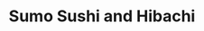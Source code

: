 ---
layout: place
title: "Sumo Sushi and Hibachi"
permalink: /illinois/chicago/sumo-sushi-and-hibachi.html
stateAbbr: IL
stateName: Illinois
cityName: Chicago
seo:
  name: "Sumo Sushi and Hibachi"
  type: Restaurant
  links: http://www.sumosushichicago.com/info.html
description: "Japanese fare including loads of sushi in a cozy, casual space with a bring-your-own-alcohol policy. Sumo Sushi and Hibachi serves delicious sushi in Chicago, Illinois. Try fresh Japanese dishes for a great dining experience. Available for takeout, delivery, lunch, and dinner."
place_id: ChIJOxqzQ6fTD4gRirnJRp-8wr8
photos:
  - name: >-
      places/ChIJOxqzQ6fTD4gRirnJRp-8wr8/photos/AeeoHcI_mKIGjmGx6kPk74NQQ9vLd5DGbDk0WZrf5I-K5kftusEgV4kI_lEo2sHBrKU3QtQDVYVZ0feOyVPs8xmMeS1pg2aRRvKgMKcBN9M_L-1NddXHZY8keN2-iEIGcUFqZoCsp0EpL6tAgaR48xiI5mJLwzLl6NJPgkEzK9jqsDD9vwzKhdRTQhryajqyi0aH3Kno4D5sxBr_byJIkbOi5gLZuMTsOa4HFyFZyJvJTPjozi4mnpPVoajMD6xSgKRTAbXTQa5mws7CB8EDW1RURps2CUedn0okDo4D8Gk7HOPnuIyQFcGSbhVw5L7mvDsV7DYnSRFWfGzrw6pPDmTZYMtUccO12BnfN_nAEuQWRAkt0kor83VXa6qcUws_ntwha0lRTeUIav_u3enx-mxzk0ZFGLijw6lp8ITZCwmMT44
    widthPx: 3024
    heightPx: 4032
    authorAttributions:
      - displayName: Esperanza Leon
        uri: https://maps.google.com/maps/contrib/100684896120657712176
        photoUri: >-
          https://lh3.googleusercontent.com/a-/ALV-UjVmJlwQdEV6vRCHY6QzwjKP_G2vN5uS0ZwUpKzMXcN-qgC3RKZAnQ=s100-p-k-no-mo
    flagContentUri: >-
      https://www.google.com/local/imagery/report/?cb_client=maps_api_places.places_api&image_key=!1e10!2sCIHM0ogKEICAgIC9vsSbFA&hl=en-US
    googleMapsUri: >-
      https://www.google.com/maps/place//data=!3m4!1e2!3m2!1sCIHM0ogKEICAgIC9vsSbFA!2e10!4m2!3m1!1s0x880fd3a743b31a3b:0xbfc2bc9f46c9b98a
  - name: >-
      places/ChIJOxqzQ6fTD4gRirnJRp-8wr8/photos/AeeoHcJVm-Rh5DvkHBXG5Pe1_uxPJg58YA5Jotmhh8nZ1RukPFuHjwlysulDzdVILNP66ZuUwwSb06E8Q8vA0EY86saMOHhoAWhvAMaG7n94x0u-EcYO5e3F_AvGKwnS25pd0fVzikCuWKJTFwvexbBFmsjZbOSBVLJXF_NBrr4cu5MOFxWmw7x9oCqa_VRQLpgNzryLpJfqfohwSdP8CDMD24kB6fIq7PZjULvIps9Aike9sdU5yS_Ihj0WU_eM0FfHezct3F3pbZgSCHjSaEJNCE_GGYx6ppqBxQiPwRuytoozWg
    widthPx: 4096
    heightPx: 2150
    authorAttributions:
      - displayName: Sumo Sushi and Hibachi
        uri: https://maps.google.com/maps/contrib/111262342003396968367
        photoUri: >-
          https://lh3.googleusercontent.com/a/ACg8ocLxhGX9ureSeuw9z9SClt8e5iYcGiYSXyUTFdtQC51fZNbNJw=s100-p-k-no-mo
    flagContentUri: >-
      https://www.google.com/local/imagery/report/?cb_client=maps_api_places.places_api&image_key=!1e10!2sAF1QipPcbSHKZcArzjK3ziHRcNAD_J5_E1KAL1w60w_G&hl=en-US
    googleMapsUri: >-
      https://www.google.com/maps/place//data=!3m4!1e2!3m2!1sAF1QipPcbSHKZcArzjK3ziHRcNAD_J5_E1KAL1w60w_G!2e10!4m2!3m1!1s0x880fd3a743b31a3b:0xbfc2bc9f46c9b98a
  - name: >-
      places/ChIJOxqzQ6fTD4gRirnJRp-8wr8/photos/AeeoHcK9WMNtLCoxNVRD2G3_GvrK2OHsDkjp00cqXBB1CDDkWaq9SaeAQ7d0dFu8wMTp9Gr3c-gFUJ5_930S5udRk8UuBBKPTaViAKZTbOzfOPROaDVXlO2q6QBmkfCS6GiAn4flsgSWjHIKEH79zLFu4j_txDkoOS8PVkaLzot7Z1bhX8ssUe91cEEzScuHxk9b_1Eg__0s340Zqw7HwellGFyQZpro3vAnkpyPI_9TNrQMXc9LKoWJ9HbVoTTtoLb2uxcvNr598GETsIG0vBiv52jbl3Ve4gjveuMwS0T6zn6jx2hiuN-N9ZUOvEMEbbYppRL5uv0yaJUvIoADMkCxw3z4NJWXLJn_aH-oBUF6ZEZIW47JbtZ61CK4kHjwX5gBzTRj9V7OBJlcZBLG9WUE9tGx1PiOqRQy8AM0ScOEzo4XpA
    widthPx: 3831
    heightPx: 2398
    authorAttributions:
      - displayName: Brandon Evans
        uri: https://maps.google.com/maps/contrib/118232819839830122671
        photoUri: >-
          https://lh3.googleusercontent.com/a-/ALV-UjWT6Vzn9Zv7E1S0_Fhu4ELiFwHDfIZxis6V9mNpFsp79fRpZvtL=s100-p-k-no-mo
    flagContentUri: >-
      https://www.google.com/local/imagery/report/?cb_client=maps_api_places.places_api&image_key=!1e10!2sCIHM0ogKEICAgICP8vShfQ&hl=en-US
    googleMapsUri: >-
      https://www.google.com/maps/place//data=!3m4!1e2!3m2!1sCIHM0ogKEICAgICP8vShfQ!2e10!4m2!3m1!1s0x880fd3a743b31a3b:0xbfc2bc9f46c9b98a
  - name: >-
      places/ChIJOxqzQ6fTD4gRirnJRp-8wr8/photos/AeeoHcKUwSh7KGi6B8A7XngtD55lglCYhrD4DIDc-fl91ngpkJLew_63QTOSAGBty5PTm4IN59fX5hB8C1PRwmpEIt_lqhFY5ueXmcAdr7dL4n2HhKQqQViUWww-VccdCeenw4UIV7-pNYznQSsyX5NmDxG13U4jC50X6LkxBAeuASVd9U-QxXS_kx59RvrFsDCKSCh1pD8Tmi4jycaVcjVK2U_Q0LEAfUGnqq1YGblONe4m33avZX95JFJpkl5ekRuke1caxJlf8UyaH2qlh_mEsv1IBg5Vs7ZLRQf1_94XA5TVE7tPoyfJQ4Oh64sJQrBLdp9FEu_FSiKvMRY_RD-G8Twi7mwcVwQddiKck_y0olGIGZtRWCI55kZBNqlkfWwYxgMXYj7NxfZc2tCIgyFFU0jMlwFBeyEDUx_b7bMmowcEf_pF
    widthPx: 3024
    heightPx: 4032
    authorAttributions:
      - displayName: taylor slish
        uri: https://maps.google.com/maps/contrib/101299911467358582614
        photoUri: >-
          https://lh3.googleusercontent.com/a/ACg8ocIhL5IdSJlqxzEEoXgQwfr4p-2mlcwOJHEF0SIjnJIhmVsvqQ=s100-p-k-no-mo
    flagContentUri: >-
      https://www.google.com/local/imagery/report/?cb_client=maps_api_places.places_api&image_key=!1e10!2sCIHM0ogKEICAgMDA8s-QggE&hl=en-US
    googleMapsUri: >-
      https://www.google.com/maps/place//data=!3m4!1e2!3m2!1sCIHM0ogKEICAgMDA8s-QggE!2e10!4m2!3m1!1s0x880fd3a743b31a3b:0xbfc2bc9f46c9b98a
  - name: >-
      places/ChIJOxqzQ6fTD4gRirnJRp-8wr8/photos/AeeoHcJaFbPSggijq643SshnFh23eEcKlx1TtQTGg99Nj4IkbSCHytrXae81SUeiiWT3MxZNvB4YqrsLo-cs1RZbzpCSf0nMkZtUbspKH1Jw3jG18oE6aw-E2dVEkTMgaGnTO4AnyWOKzvPhnlS0uWybMcCd6gA02cA5HQ6U5WKi2jMOxI7WZBGsxu_eAASeiPNnXj3JzTpNSEi2drcO6bjBS6K5wJGX9W3AuhDy5-rJnIQbT_EfWRd7xVeC6_6jadOce7XS3PITXBvgvGFu2BGDyxgKk3jnW-bRitUF8eGzoFdDkUONwEgvpQBu9oiL-5d1MYP-X23EcwG19bUkwj7lbe4JPX2e748itQPIOXlmW2cp7Cz7K2fmkcDYZSxds6BSoRedT3gZcNCOm5zEChtADspoDQbrFyJ9PMCxMkhpTU4lJEs
    widthPx: 4080
    heightPx: 3072
    authorAttributions:
      - displayName: Fred B
        uri: https://maps.google.com/maps/contrib/114625761635938305292
        photoUri: >-
          https://lh3.googleusercontent.com/a-/ALV-UjU-g25IO9rbmYIJ_h1W2PAQfwQ6yl-tOqMjsoubXlsQwOqXzR2K=s100-p-k-no-mo
    flagContentUri: >-
      https://www.google.com/local/imagery/report/?cb_client=maps_api_places.places_api&image_key=!1e10!2sCIHM0ogKEICAgIDHy8blkQE&hl=en-US
    googleMapsUri: >-
      https://www.google.com/maps/place//data=!3m4!1e2!3m2!1sCIHM0ogKEICAgIDHy8blkQE!2e10!4m2!3m1!1s0x880fd3a743b31a3b:0xbfc2bc9f46c9b98a
  - name: >-
      places/ChIJOxqzQ6fTD4gRirnJRp-8wr8/photos/AeeoHcLvM9cApyVwrcJ8jjC2NtnYoLLvozv0RJNgXehI7rUJmADCWz6jbCaKuY95xq7XXiRDVRx4QgSqdwv0vVTgiEjjF7p_Ekoq8gXvGykJQMBts7xgtRpDEih5MYGnZgz8axuH9swIxlbdM4Iwhj_-tWknxG9q8ycU19to9qcLSDMTxn-Gk4fWGkZBu0minkgovKRf1WWp38iRCvW1O5zNt1kti7bN3pkxvUhSmsw6CjGZ4TcBAq4A_dnI-KFm7ES9n_P09B2LN-hRNvbnc3IUJFSMCkmymRWhV17JDWhudd3H3okJcr_Uty6z9-pGlQ055qZPtH1nT8pVuRFWt-UnSmRS6PkWBBpJcwNvKIjRsdHBGKciMUsDshmFlyGlUKGzqHl_E_OdGVOoMQAL2zlbjaE-wioDKC7xQhrM7JyO8bJIeMA
    widthPx: 4080
    heightPx: 3072
    authorAttributions:
      - displayName: Fred B
        uri: https://maps.google.com/maps/contrib/114625761635938305292
        photoUri: >-
          https://lh3.googleusercontent.com/a-/ALV-UjU-g25IO9rbmYIJ_h1W2PAQfwQ6yl-tOqMjsoubXlsQwOqXzR2K=s100-p-k-no-mo
    flagContentUri: >-
      https://www.google.com/local/imagery/report/?cb_client=maps_api_places.places_api&image_key=!1e10!2sCIHM0ogKEICAgIDHy8bl1gE&hl=en-US
    googleMapsUri: >-
      https://www.google.com/maps/place//data=!3m4!1e2!3m2!1sCIHM0ogKEICAgIDHy8bl1gE!2e10!4m2!3m1!1s0x880fd3a743b31a3b:0xbfc2bc9f46c9b98a
  - name: >-
      places/ChIJOxqzQ6fTD4gRirnJRp-8wr8/photos/AeeoHcJi5UYGzZgKY8woFbFIN4tSpxSbpdgNSnwINp4t2C9lbtciG016AAxDqNEDzva2-V1B8HsQ-BW_Q7mQHl10oEcLCB-wMxBQIzPvAEA13L8F_RGMLABtfyHTKm7H5GjsgWyyiWTLV_ELTsdRE0lmIFyPA6waVyPa7lI0BDiSyvPjZkmX5LLFPWXVj-MpGfZwNAPX64oNRVTtk3usuDbskT3rYRIbdLVGjNpicbMw2x6QlxRAZHCIgpXl_ouuZEX9IfEFcONwZMnMIF_JEZxfn5LOqfawQqJ91iC--FR6JS8UFO_EbKe8foM2QXjHmK2JHpYfe2RLnf1ozwjYLBI552seF3qUI6ND71akfrIoh2-NzqeMytJlLk_6SSA5kOpC5b0jfKC88WKWmkzgq9KDYOYnxISJwA8uC1wSjZUDFhm6xFxM
    widthPx: 4032
    heightPx: 3024
    authorAttributions:
      - displayName: Shyanne Thomas
        uri: https://maps.google.com/maps/contrib/104916219109876610796
        photoUri: >-
          https://lh3.googleusercontent.com/a-/ALV-UjXBNFIVwtgfhcCt6o_5Bw9m2e7IebKszJx0ra46so1pTa8H_BS4VQ=s100-p-k-no-mo
    flagContentUri: >-
      https://www.google.com/local/imagery/report/?cb_client=maps_api_places.places_api&image_key=!1e10!2sCIHM0ogKEICAgIDF2pzojQE&hl=en-US
    googleMapsUri: >-
      https://www.google.com/maps/place//data=!3m4!1e2!3m2!1sCIHM0ogKEICAgIDF2pzojQE!2e10!4m2!3m1!1s0x880fd3a743b31a3b:0xbfc2bc9f46c9b98a
  - name: >-
      places/ChIJOxqzQ6fTD4gRirnJRp-8wr8/photos/AeeoHcLn3QX8LbHWsneDgYniI0F-A1wuU93UlNjqMS0KPlmPC6siiwSnEk8mJHv8UtUMKlR4l7mVnA0Q7KcYJJQ8CErP5OIuyIkMsNgqIrq4u3mb_hkgqXaSHMGVRJRs_OMxvFlYVAVWuUlL9G0T6LkjOmddWUZh3wsquG2E0aLp0lURrwyH5zOIy3Hj5lflb13XJrQJDhkuwDvi-Y8C7SKsJNJZzmcA_smFWB41AUllxlT44KIClLT2bWJWpe-vC6epilLO5-7hicU1L-KOXb1_XmrrJTVKiXUiAcVgnU2uLAzFQddshXsSy6n3rL4yr3qyG9RLboY0drYg-_IdE-PC-ejzPJmturMmXKn4IplkdZzqD8vbYU2QvP9LPYoo3pHSVX8Ng8C67YcYeN4j_HNuJn9NRMzW2I7IY7Ikz2XqeQk
    widthPx: 4032
    heightPx: 3024
    authorAttributions:
      - displayName: Sinthuja Ramalingam
        uri: https://maps.google.com/maps/contrib/109982953589456570609
        photoUri: >-
          https://lh3.googleusercontent.com/a/ACg8ocILKkCYAZWqQobAwYje3vFszgZ_5C81lHK3TcL8-f3DCjA0Wg=s100-p-k-no-mo
    flagContentUri: >-
      https://www.google.com/local/imagery/report/?cb_client=maps_api_places.places_api&image_key=!1e10!2sCIHM0ogKEICAgID45pjrPw&hl=en-US
    googleMapsUri: >-
      https://www.google.com/maps/place//data=!3m4!1e2!3m2!1sCIHM0ogKEICAgID45pjrPw!2e10!4m2!3m1!1s0x880fd3a743b31a3b:0xbfc2bc9f46c9b98a
  - name: >-
      places/ChIJOxqzQ6fTD4gRirnJRp-8wr8/photos/AeeoHcKi1NQx2_y9GjSOdr3VYKimcbm3Hbgmn-7LV5ToXsP9zd6gmRPZWplUpidS6ZQqVfps8JqOyoso_zUo17t5reWSfQZXEsZbaz0ks5ek_JAHfnIZ9MRvCj_V3X5lMfD77lc3abvzY13-uam8IPpJLdWyyzmdc4oyPL5F5hLjztgFWj6NZDBguNA2rffPCGYj7XQjbsJiWYhYJxLzBZXAK5j17veNaFyrSVEXfWzZSIlkBTgcFpZ97RqDPEkcZkY4u1F5jbSmka4xbXjVixNxMI7BrKY3cpmVBLaYrR52XIL69Ylze1kcMu1qZNy5_X47rEr2xdH3YJ9YjuJRH9iQJTUv1zdFqD1mT3g46g770ZAGZgq7yyP1pdLWap6IrdRZTOZf6XEPsrO-gIYoCeXKSjpjmW9yKeYNt4DmibcLO3FxjQ
    widthPx: 4000
    heightPx: 3000
    authorAttributions:
      - displayName: LaFayette Hankerson
        uri: https://maps.google.com/maps/contrib/112422847167045846182
        photoUri: >-
          https://lh3.googleusercontent.com/a-/ALV-UjVK-yQ56NwbBzSdOrdMGgSr8t6E1hJ13NoipkpBXfV7zNampTtF5g=s100-p-k-no-mo
    flagContentUri: >-
      https://www.google.com/local/imagery/report/?cb_client=maps_api_places.places_api&image_key=!1e10!2sCIHM0ogKEICAgICewoa_Pw&hl=en-US
    googleMapsUri: >-
      https://www.google.com/maps/place//data=!3m4!1e2!3m2!1sCIHM0ogKEICAgICewoa_Pw!2e10!4m2!3m1!1s0x880fd3a743b31a3b:0xbfc2bc9f46c9b98a
  - name: >-
      places/ChIJOxqzQ6fTD4gRirnJRp-8wr8/photos/AeeoHcLv29vrX7LaWqxORJ6udRu6OuEJhtWn8KUvUS1jLiGreOIfhuhQLLtZWp8Q34Mc36Q0QLZk9TJf4X13IzqZtLXfeIk0JK7ne8P6NePi08lEOO-gyLN49A0XiYa8CPuSzkRt8vxB9fBKbsn3IUnGFm7tb_6Wd_GVcKtem6sXyAFdKxb-qfHb-PCztV3hA75wbof6Fai5LzUwyo-9rFcMND4CJ7LQGs0OlvzxRiXpx8C1RRs72qFL2hpdyegLJxMVpT3VmmJbR0hJVA358H_ASOCfFyDH93VbmHsTxOuXKwZERwTgcNE1H0vqqnv0EkiER6gukN87HqbVc3ie2tKB8taK6oyxlkaQ3F3gAi4R_e67mpHGDau23_XHKF71NQouYbDdv6aE2QmLkjxVhbyU8AaZ5LX657UroPX7o240whoweQ
    widthPx: 4032
    heightPx: 3024
    authorAttributions:
      - displayName: Shyanne Thomas
        uri: https://maps.google.com/maps/contrib/104916219109876610796
        photoUri: >-
          https://lh3.googleusercontent.com/a-/ALV-UjXBNFIVwtgfhcCt6o_5Bw9m2e7IebKszJx0ra46so1pTa8H_BS4VQ=s100-p-k-no-mo
    flagContentUri: >-
      https://www.google.com/local/imagery/report/?cb_client=maps_api_places.places_api&image_key=!1e10!2sCIHM0ogKEICAgIDF2pzoDQ&hl=en-US
    googleMapsUri: >-
      https://www.google.com/maps/place//data=!3m4!1e2!3m2!1sCIHM0ogKEICAgIDF2pzoDQ!2e10!4m2!3m1!1s0x880fd3a743b31a3b:0xbfc2bc9f46c9b98a
address: 2936 N Broadway, Chicago, IL 60657, USA
street: 2936 N Broadway
city: Chicago
state: IL
zip: '60657'
country: USA
neighborhood: Lake View East
latitude: '41.935955'
longitude: '-87.644388'
accessibility_options:
  wheelchairAccessibleParking: true
  wheelchairAccessibleEntrance: true
  wheelchairAccessibleRestroom: true
  wheelchairAccessibleSeating: true
business_status: OPERATIONAL
name: Sumo Sushi and Hibachi
google_maps_links:
  directionsUri: >-
    https://www.google.com/maps/dir//''/data=!4m7!4m6!1m1!4e2!1m2!1m1!1s0x880fd3a743b31a3b:0xbfc2bc9f46c9b98a!3e0
  placeUri: https://maps.google.com/?cid=13817813998999550346
  writeAReviewUri: >-
    https://www.google.com/maps/place//data=!4m3!3m2!1s0x880fd3a743b31a3b:0xbfc2bc9f46c9b98a!12e1
  reviewsUri: >-
    https://www.google.com/maps/place//data=!4m4!3m3!1s0x880fd3a743b31a3b:0xbfc2bc9f46c9b98a!9m1!1b1
  photosUri: >-
    https://www.google.com/maps/place//data=!4m3!3m2!1s0x880fd3a743b31a3b:0xbfc2bc9f46c9b98a!10e5
primary_type: Sushi Restaurant
opening_hours:
  regular: null
  current: null
secondary_opening_hours:
  regular:
    weekdayDescriptions: null
    type: null
  current:
    weekdayDescriptions: null
    type: null
phone: (773) 477-8510
price_level: PRICE_LEVEL_MODERATE
price_range: $20 &ndash; $30
rating: '4.5'
rating_count: 362
website: http://www.sumosushichicago.com/info.html
reviews:
  - name: >-
      places/ChIJOxqzQ6fTD4gRirnJRp-8wr8/reviews/ChZDSUhNMG9nS0VJQ0FnTUNndlBqYkdnEAE
    relativePublishTimeDescription: a month ago
    rating: 5
    text:
      text: >-
        This is one of mine and my finances favorite spots. If you love hibachi,
        this is the BEST place to go in chicago. the waitress is so sweet too
        she was giving out gifts on valentine’s day and gave me a beautiful
        necklace. the food is always so filling, huge portion sizes and always
        fresh and delicious. they always make it perfect!! definitely make this
        your go to
      languageCode: en
    originalText:
      text: >-
        This is one of mine and my finances favorite spots. If you love hibachi,
        this is the BEST place to go in chicago. the waitress is so sweet too
        she was giving out gifts on valentine’s day and gave me a beautiful
        necklace. the food is always so filling, huge portion sizes and always
        fresh and delicious. they always make it perfect!! definitely make this
        your go to
      languageCode: en
    authorAttribution:
      displayName: Tab B
      uri: https://www.google.com/maps/contrib/107712649135915046536/reviews
      photoUri: >-
        https://lh3.googleusercontent.com/a-/ALV-UjU-wVvbRE7eyUFtElUZRzQWDjnVVGPmvZxxO2Nd1hXtfigDVJQ=s128-c0x00000000-cc-rp-mo
    publishTime: '2025-02-15T05:04:18.221217Z'
    flagContentUri: >-
      https://www.google.com/local/review/rap/report?postId=ChZDSUhNMG9nS0VJQ0FnTUNndlBqYkdnEAE&d=17924085&t=1
    googleMapsUri: >-
      https://www.google.com/maps/reviews/data=!4m6!14m5!1m4!2m3!1sChZDSUhNMG9nS0VJQ0FnTUNndlBqYkdnEAE!2m1!1s0x880fd3a743b31a3b:0xbfc2bc9f46c9b98a
  - name: >-
      places/ChIJOxqzQ6fTD4gRirnJRp-8wr8/reviews/ChZDSUhNMG9nS0VJQ0FnTUNnM09uTkRREAE
    relativePublishTimeDescription: a month ago
    rating: 5
    text:
      text: >-
        I visited Sumo Hibachi & Sushi on Valentine’s Day during a snow day. My
        girlfriend loves sushi, her feedback matters. She rated this restaurant
        9.4/10 on 3 different sushi rolls. The restaurant was clean. The woman
        who served us was genuinely polite, courteous & we did not feel rushed
        to make our order. There was a young man wearing glasses who was also
        working & was also kind. Coming here in the snow from the southern end
        of the city made the whole experience worthwhile.
      languageCode: en
    originalText:
      text: >-
        I visited Sumo Hibachi & Sushi on Valentine’s Day during a snow day. My
        girlfriend loves sushi, her feedback matters. She rated this restaurant
        9.4/10 on 3 different sushi rolls. The restaurant was clean. The woman
        who served us was genuinely polite, courteous & we did not feel rushed
        to make our order. There was a young man wearing glasses who was also
        working & was also kind. Coming here in the snow from the southern end
        of the city made the whole experience worthwhile.
      languageCode: en
    authorAttribution:
      displayName: Jonathan Eloisa
      uri: https://www.google.com/maps/contrib/102019287117518228354/reviews
      photoUri: >-
        https://lh3.googleusercontent.com/a-/ALV-UjWPNPA9tXftCZbzvGLQ1HdAWnc9Qtfji7fMd2UV8_X6PrvzUWz18w=s128-c0x00000000-cc-rp-mo
    publishTime: '2025-02-15T05:35:25.959596Z'
    flagContentUri: >-
      https://www.google.com/local/review/rap/report?postId=ChZDSUhNMG9nS0VJQ0FnTUNnM09uTkRREAE&d=17924085&t=1
    googleMapsUri: >-
      https://www.google.com/maps/reviews/data=!4m6!14m5!1m4!2m3!1sChZDSUhNMG9nS0VJQ0FnTUNnM09uTkRREAE!2m1!1s0x880fd3a743b31a3b:0xbfc2bc9f46c9b98a
  - name: >-
      places/ChIJOxqzQ6fTD4gRirnJRp-8wr8/reviews/ChZDSUhNMG9nS0VJQ0FnTURBaXNTWk5BEAE
    relativePublishTimeDescription: 2 months ago
    rating: 5
    text:
      text: >-
        I had an amazing time with my sister at Sumo! Our favorites were the
        Dragon Roll and Shrimp Tempura Roll! The service was incredible and
        staff was very welcoming and friendly. This is a great spot to stop for
        an intimate meal as we did not feel rushed to get out. But the service
        was also quick so I would recommend if you’d like to come for a quick
        lunch break! 10/10 in my book and I would highly recommend to anyone
        living in or visiting Chicago💗💗
      languageCode: en
    originalText:
      text: >-
        I had an amazing time with my sister at Sumo! Our favorites were the
        Dragon Roll and Shrimp Tempura Roll! The service was incredible and
        staff was very welcoming and friendly. This is a great spot to stop for
        an intimate meal as we did not feel rushed to get out. But the service
        was also quick so I would recommend if you’d like to come for a quick
        lunch break! 10/10 in my book and I would highly recommend to anyone
        living in or visiting Chicago💗💗
      languageCode: en
    authorAttribution:
      displayName: Sophia Tran
      uri: https://www.google.com/maps/contrib/113709335363533740861/reviews
      photoUri: >-
        https://lh3.googleusercontent.com/a/ACg8ocKFG1fZcDwECRCVCOIcTeqSZswoctwzgGs_0igwAACajbQm_Q=s128-c0x00000000-cc-rp-mo
    publishTime: '2025-02-08T02:46:32.871020Z'
    flagContentUri: >-
      https://www.google.com/local/review/rap/report?postId=ChZDSUhNMG9nS0VJQ0FnTURBaXNTWk5BEAE&d=17924085&t=1
    googleMapsUri: >-
      https://www.google.com/maps/reviews/data=!4m6!14m5!1m4!2m3!1sChZDSUhNMG9nS0VJQ0FnTURBaXNTWk5BEAE!2m1!1s0x880fd3a743b31a3b:0xbfc2bc9f46c9b98a
  - name: >-
      places/ChIJOxqzQ6fTD4gRirnJRp-8wr8/reviews/ChZDSUhNMG9nS0VJQ0FnTURBOHMtUWZBEAE
    relativePublishTimeDescription: 2 months ago
    rating: 5
    text:
      text: >-
        Ellen was amazing! Food and service were incredible!! Definitely will be
        returning. Clean, fast, and friendly atmosphere.
      languageCode: en
    originalText:
      text: >-
        Ellen was amazing! Food and service were incredible!! Definitely will be
        returning. Clean, fast, and friendly atmosphere.
      languageCode: en
    authorAttribution:
      displayName: taylor slish
      uri: https://www.google.com/maps/contrib/101299911467358582614/reviews
      photoUri: >-
        https://lh3.googleusercontent.com/a/ACg8ocIhL5IdSJlqxzEEoXgQwfr4p-2mlcwOJHEF0SIjnJIhmVsvqQ=s128-c0x00000000-cc-rp-mo
    publishTime: '2025-02-08T02:30:08.618683Z'
    flagContentUri: >-
      https://www.google.com/local/review/rap/report?postId=ChZDSUhNMG9nS0VJQ0FnTURBOHMtUWZBEAE&d=17924085&t=1
    googleMapsUri: >-
      https://www.google.com/maps/reviews/data=!4m6!14m5!1m4!2m3!1sChZDSUhNMG9nS0VJQ0FnTURBOHMtUWZBEAE!2m1!1s0x880fd3a743b31a3b:0xbfc2bc9f46c9b98a
  - name: >-
      places/ChIJOxqzQ6fTD4gRirnJRp-8wr8/reviews/ChZDSUhNMG9nS0VJQ0FnSURGMnB6b1JREAE
    relativePublishTimeDescription: a year ago
    rating: 5
    text:
      text: >-
        A group of us went to Sumo Sushi and Hibachi after a long day of
        conferences and enjoyed every minute we spent there! I’m not a
        sushi/fish person, but the others in my group are and they loved
        everything they ordered. I did the chicken and steak hibachi combo along
        with the spring rolls and I thought all of it was delicious! Our server,
        Wesley, was super helpful and kind! Such a great experience during our
        stay and would go again.
      languageCode: en
    originalText:
      text: >-
        A group of us went to Sumo Sushi and Hibachi after a long day of
        conferences and enjoyed every minute we spent there! I’m not a
        sushi/fish person, but the others in my group are and they loved
        everything they ordered. I did the chicken and steak hibachi combo along
        with the spring rolls and I thought all of it was delicious! Our server,
        Wesley, was super helpful and kind! Such a great experience during our
        stay and would go again.
      languageCode: en
    authorAttribution:
      displayName: Shyanne Thomas
      uri: https://www.google.com/maps/contrib/104916219109876610796/reviews
      photoUri: >-
        https://lh3.googleusercontent.com/a-/ALV-UjXBNFIVwtgfhcCt6o_5Bw9m2e7IebKszJx0ra46so1pTa8H_BS4VQ=s128-c0x00000000-cc-rp-mo-ba5
    publishTime: '2023-11-06T01:36:00.773840Z'
    flagContentUri: >-
      https://www.google.com/local/review/rap/report?postId=ChZDSUhNMG9nS0VJQ0FnSURGMnB6b1JREAE&d=17924085&t=1
    googleMapsUri: >-
      https://www.google.com/maps/reviews/data=!4m6!14m5!1m4!2m3!1sChZDSUhNMG9nS0VJQ0FnSURGMnB6b1JREAE!2m1!1s0x880fd3a743b31a3b:0xbfc2bc9f46c9b98a
parking_options: null
payment_options:
  acceptsCreditCards: true
  acceptsDebitCards: true
  acceptsCashOnly: false
  acceptsNfc: true
allow_dogs: null
curbside_pickup: null
delivery: true
dine_in: true
good_for_children: true
good_for_groups: true
good_for_sports: false
live_music: false
menu_for_children: true
outdoor_seating: false
reservable: true
restroom: true
serves_beer: true
serves_breakfast: false
serves_brunch: false
serves_cocktails: null
serves_coffee: null
serves_dinner: true
serves_dessert: true
serves_lunch: true
serves_vegetarian_food: true
serves_wine: true
takeout: true
summary: >-
  Japanese fare including loads of sushi in a cozy, casual space with a
  bring-your-own-alcohol policy.

---